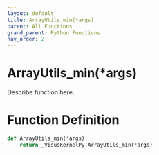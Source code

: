 ```yaml
---
layout: default
title: ArrayUtils_min(*args)
parent: All Functions
grand_parent: Python Functions
nav_order: 2
---
```


# ArrayUtils_min(*args)

Describe function here.

# Function Definition

```python
def ArrayUtils_min(*args):
    return _VisusKernelPy.ArrayUtils_min(*args)
```